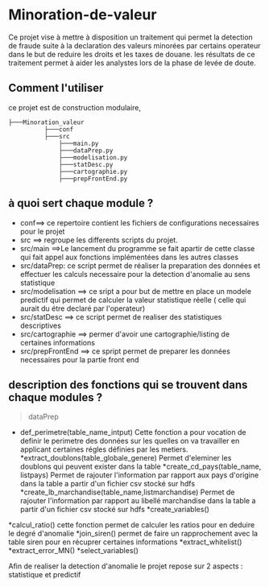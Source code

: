 # Minoration-de-valeur
Ce projet vise à mettre à disposition un traitement qui permet la detection de fraude suite à la declaration des valeurs minorées par certains operateur dans le but de reduire les droits et les taxes de douane.
les résultats de ce traitement permet à aider les analystes lors de la phase de levée de doute.
## Comment l'utiliser
ce projet est de construction modulaire,


```
├───Minoration_valeur
          ├───conf
          ├───src
              ├───main.py
              ├───dataPrep.py
              ├───modelisation.py
              ├───statDesc.py
              ├───cartographie.py
              ├───prepFrontEnd.py
```
## à quoi sert chaque module ?
* conf==> ce repertoire contient les fichiers de configurations necessaires pour le projet
* src ==> regroupe les differents scripts du projet.
* src/main ==>Le lancement du programme se fait apartir de cette classe qui fait appel aux fonctions implémentées dans les autres classes 
* src/dataPrep: ce script permet de réaliser la preparation des données et effectuer les calculs necessaire pour la detection d'anomalie au sens statistique 
* src/modelisation ==> ce sript a pour but de mettre en place un modele predictif qui permet de calculer la valeur statistique réelle ( celle qui aurait du étre declaré par l'operateur)
* src/statDesc ==> ce script permet de realiser des statistiques descriptives
* src/cartographie ==> permer d'avoir une cartographie/listing de certaines informations
* src/prepFrontEnd ==> ce spript permet de preparer les données necessaires pour la partie front end
## description des fonctions qui se trouvent dans chaque modules ?
 
 
> dataPrep
* def_perimetre(table_name_intput)
Cette fonction a pour vocation de definir le perimetre des données sur les quelles on va travailler en applicant certaines régles définies par les metiers.
*extract_doublons(table_globale_genere)
Permet d'eleminer les doublons qui peuvent exister dans la table
*create_cd_pays(table_name, listpays)
Permet de rajouter l'information par rapport aux pays d'origine dans la table a partir d'un fichier csv stocké sur hdfs
*create_lb_marchandise(table_name,listmarchandise)
Permet de rajouter l'information par rapport au libellé  marchandise dans la table a partir d'un fichier csv stocké sur hdfs
*create_variables()

*calcul_ratio()
cette fonction permet de calculer les ratios pour en deduire le degré d'anomalie 
*join_siren()
permet de faire un rapprochement avec la table siren pour en récuprer certaines informations
*extract_whitelist()
*extract_error_MN()
*select_variables()





Afin de realiser la detection d'anomalie le projet  repose sur 2 aspects : statistique et predictif




 



